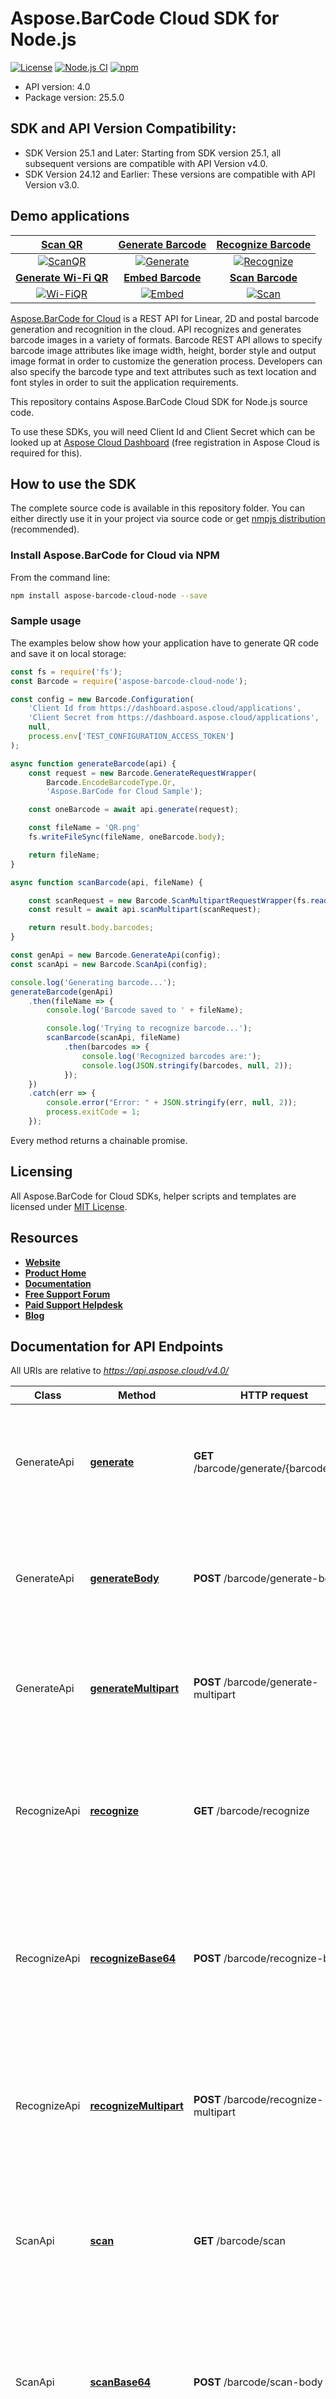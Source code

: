 # Aspose.BarCode Cloud SDK for Node.js

[![License](https://img.shields.io/github/license/aspose-barcode-cloud/aspose-barcode-cloud-node)](LICENSE)
[![Node.js CI](https://github.com/aspose-barcode-cloud/aspose-barcode-cloud-node/actions/workflows/node.js.yml/badge.svg?branch=main)](https://github.com/aspose-barcode-cloud/aspose-barcode-cloud-node/actions/workflows/node.js.yml)
[![npm](https://img.shields.io/npm/v/aspose-barcode-cloud-node)](https://www.npmjs.com/package/aspose-barcode-cloud-node)

+ API version: 4.0
+ Package version: 25.5.0

## SDK and API Version Compatibility:

- SDK Version 25.1 and Later: Starting from SDK version 25.1, all subsequent versions are compatible with API Version v4.0.
- SDK Version 24.12 and Earlier: These versions are compatible with API Version v3.0.

## Demo applications

[Scan QR](https://products.aspose.app/barcode/scanqr) | [Generate Barcode](https://products.aspose.app/barcode/generate) | [Recognize Barcode](https://products.aspose.app/barcode/recognize)
:---: | :---: | :---:
[![ScanQR](https://products.aspose.app/barcode/scanqr/img/aspose_scanqr-app-48.png)](https://products.aspose.app/barcode/scanqr) | [![Generate](https://products.aspose.app/barcode/generate/img/aspose_generate-app-48.png)](https://products.aspose.app/barcode/generate) | [![Recognize](https://products.aspose.app/barcode/recognize/img/aspose_recognize-app-48.png)](https://products.aspose.app/barcode/recognize)
[**Generate Wi-Fi QR**](https://products.aspose.app/barcode/wifi-qr) | [**Embed Barcode**](https://products.aspose.app/barcode/embed) | [**Scan Barcode**](https://products.aspose.app/barcode/scan)
[![Wi-FiQR](https://products.aspose.app/barcode/embed/img/aspose_wifi-qr-app-48.png)](https://products.aspose.app/barcode/wifi-qr) | [![Embed](https://products.aspose.app/barcode/embed/img/aspose_embed-app-48.png)](https://products.aspose.app/barcode/embed) | [![Scan](https://products.aspose.app/barcode/embed/img/aspose_scan-app-48.png)](https://products.aspose.app/barcode/scan)

[Aspose.BarCode for Cloud](https://products.aspose.cloud/barcode/) is a REST API for Linear, 2D and postal barcode generation and recognition in the cloud. API recognizes and generates barcode images in a variety of formats. Barcode REST API allows to specify barcode image attributes like image width, height, border style and output image format in order to customize the generation process. Developers can also specify the barcode type and text attributes such as text location and font styles in order to suit the application requirements.

This repository contains Aspose.BarCode Cloud SDK for Node.js source code.

To use these SDKs, you will need Client Id and Client Secret which can be looked up at [Aspose Cloud Dashboard](https://dashboard.aspose.cloud/applications) (free registration in Aspose Cloud is required for this).

## How to use the SDK

The complete source code is available in this repository folder. You can either directly use it in your project via source code or get [nmpjs distribution](https://www.npmjs.com/package/aspose-barcode-cloud-node) (recommended).

### Install Aspose.BarCode for Cloud via NPM

From the command line:

```sh
npm install aspose-barcode-cloud-node --save
```

### Sample usage

The examples below show how your application have to generate QR code and save it on local storage:

```js
const fs = require('fs');
const Barcode = require('aspose-barcode-cloud-node');

const config = new Barcode.Configuration(
    'Client Id from https://dashboard.aspose.cloud/applications',
    'Client Secret from https://dashboard.aspose.cloud/applications',
    null,
    process.env['TEST_CONFIGURATION_ACCESS_TOKEN']
);

async function generateBarcode(api) {
    const request = new Barcode.GenerateRequestWrapper(
        Barcode.EncodeBarcodeType.Qr, 
        'Aspose.BarCode for Cloud Sample');

    const oneBarcode = await api.generate(request);

    const fileName = 'QR.png'
    fs.writeFileSync(fileName, oneBarcode.body);

    return fileName;
}

async function scanBarcode(api, fileName) {

    const scanRequest = new Barcode.ScanMultipartRequestWrapper(fs.readFileSync(fileName));
    const result = await api.scanMultipart(scanRequest);

    return result.body.barcodes;
}

const genApi = new Barcode.GenerateApi(config);
const scanApi = new Barcode.ScanApi(config);

console.log('Generating barcode...');
generateBarcode(genApi)
    .then(fileName => {
        console.log('Barcode saved to ' + fileName);

        console.log('Trying to recognize barcode...');
        scanBarcode(scanApi, fileName)
            .then(barcodes => {
                console.log('Recognized barcodes are:');
                console.log(JSON.stringify(barcodes, null, 2));
            });
    })
    .catch(err => {
        console.error("Error: " + JSON.stringify(err, null, 2));
        process.exitCode = 1;
    });

```

Every method returns a chainable promise.

## Licensing

All Aspose.BarCode for Cloud SDKs, helper scripts and templates are licensed under [MIT License](LICENSE).

## Resources

+ [**Website**](https://www.aspose.cloud)
+ [**Product Home**](https://products.aspose.cloud/barcode/)
+ [**Documentation**](https://docs.aspose.cloud/barcode/)
+ [**Free Support Forum**](https://forum.aspose.cloud/c/barcode)
+ [**Paid Support Helpdesk**](https://helpdesk.aspose.cloud/)
+ [**Blog**](https://blog.aspose.cloud/categories/aspose.barcode-cloud-product-family/)

## Documentation for API Endpoints

All URIs are relative to *<https://api.aspose.cloud/v4.0/>*

Class | Method | HTTP request | Description
----- | ------ | ------------ | -----------
GenerateApi | [**generate**](docs/index.md#generate) | **GET** /barcode/generate/{barcodeType} | Generate barcode using GET request with parameters in route and query string.
GenerateApi | [**generateBody**](docs/index.md#generatebody) | **POST** /barcode/generate-body | Generate barcode using POST request with parameters in body in json or xml format.
GenerateApi | [**generateMultipart**](docs/index.md#generatemultipart) | **POST** /barcode/generate-multipart | Generate barcode using POST request with parameters in multipart form.
RecognizeApi | [**recognize**](docs/index.md#recognize) | **GET** /barcode/recognize | Recognize barcode from file on server using GET requests with parameters in route and query string.
RecognizeApi | [**recognizeBase64**](docs/index.md#recognizebase64) | **POST** /barcode/recognize-body | Recognize barcode from file in request body using POST requests with parameters in body in json or xml format.
RecognizeApi | [**recognizeMultipart**](docs/index.md#recognizemultipart) | **POST** /barcode/recognize-multipart | Recognize barcode from file in request body using POST requests with parameters in multipart form.
ScanApi | [**scan**](docs/index.md#scan) | **GET** /barcode/scan | Scan barcode from file on server using GET requests with parameter in query string.
ScanApi | [**scanBase64**](docs/index.md#scanbase64) | **POST** /barcode/scan-body | Scan barcode from file in request body using POST requests with parameter in body in json or xml format.
ScanApi | [**scanMultipart**](docs/index.md#scanmultipart) | **POST** /barcode/scan-multipart | Scan barcode from file in request body using POST requests with parameter in multipart form.

